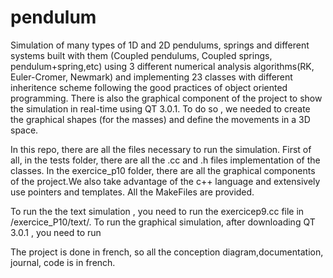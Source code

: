 # pendulum
Simulation of many types of 1D and 2D pendulums, springs and different systems built with them (Coupled pendulums, Coupled springs, pendulum+spring,etc) using 3 different numerical analysis algorithms(RK, Euler-Cromer, Newmark) and implementing 23 classes with different inheritence scheme following the good practices of object oriented programming. There is also the graphical component of the project to show the simulation in real-time using QT 3.0.1. To do so , we needed to create the graphical shapes (for the masses) and define the movements in a 3D space.

In this repo, there are all the files necessary to run the simulation. First of all, in the tests folder, there are all the .cc and .h files implementation of the classes. In the exercice_p10 folder, there are all the graphical components of the project.We also take advantage of the c++ language and extensively use pointers and templates. All the MakeFiles are provided. 

To run the the text simulation , you need to run the exercicep9.cc file in /exercice_P10/text/.
To run the graphical simulation, after downloading QT 3.0.1 , you need to run 

The project is done in french, so all the conception diagram,documentation, journal, code is in french.


